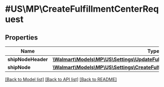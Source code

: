 # #US\MP\CreateFulfillmentCenterRequest

## Properties

Name | Type | Description | Notes
------------ | ------------- | ------------- | -------------
**shipNodeHeader** | [**\Walmart\Models\MP\US\Settings\UpdateFulfillmentCenterRequestShipNodeHeader**](UpdateFulfillmentCenterRequestShipNodeHeader.md) |  | [optional]
**shipNode** | [**\Walmart\Models\MP\US\Settings\CreateFulfillmentCenterRequestShipNodeInner[]**](CreateFulfillmentCenterRequestShipNodeInner.md) |  | [optional]


[[Back to Model list]](../) [[Back to API list]](../../Api/US/MP) [[Back to README]](../../README.md)
